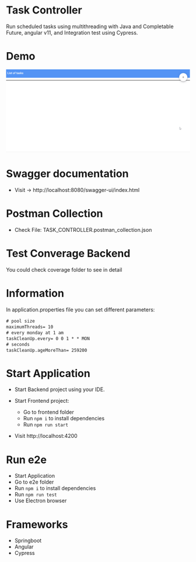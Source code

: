 # Task Controller

Run scheduled tasks using multithreading with Java and Completable Future, angular v11, and Integration test using Cypress.

# Demo

![demo.gif](demo.gif)

# Swagger documentation

- Visit -> http://localhost:8080/swagger-ui/index.html

# Postman Collection

- Check File: TASK_CONTROLLER.postman_collection.json

# Test Converage Backend

You could check coverage folder to see in detail


# Information

In application.properties file you can set different parameters:

```properties
# pool size
maximumThreads= 10
# every monday at 1 am
taskCleanUp.every= 0 0 1 * * MON
# seconds
taskCleanUp.ageMoreThan= 259200

```

# Start Application

- Start Backend project using your IDE.

- Start Frontend project:
  - Go to frontend folder
  - Run `npm i` to install dependencies
  - Run `npm run start`
- Visit http://localhost:4200

# Run e2e

- Start Application
- Go to e2e folder
- Run `npm i` to install dependencies
- Run `npm run test`
- Use Electron browser

# Frameworks

- Springboot
- Angular
- Cypress
